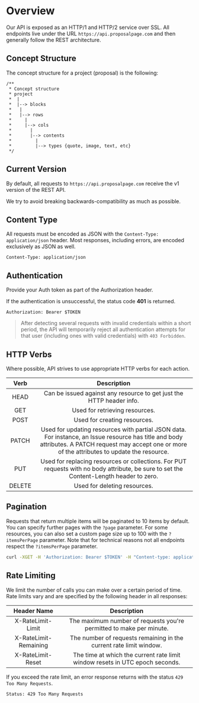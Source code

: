 # Overview

Our API is exposed as an HTTP/1 and HTTP/2 service over SSL. All endpoints live under the URL `https://api.proposalpage.com` and then generally follow the REST architecture.

## Concept Structure

The concept structure for a project (proposal) is the following:
```
/**
 * Concept structure
 * project
 *  |
 *  |--> blocks
 *   |
 *   |--> rows
 *     |
 *     |--> cols
 *       |
 *       |--> contents
 *         |
 *         |--> types {quote, image, text, etc}
 */
```

## Current Version

By default, all requests to `https://api.proposalpage.com` receive the v1 version of the REST API.

We try to avoid breaking backwards-compatibility as much as possible.


## Content Type

All requests must be encoded as JSON with the `Content-Type: application/json` header. Most responses, including errors, are encoded exclusively as JSON as well.

```
Content-Type: application/json
```

## Authentication

Provide your Auth token as part of the Authorization header.

If the authentication is unsuccessful, the status code **401** is returned.

```
Authorization: Bearer $TOKEN
```

> After detecting several requests with invalid credentials within a short period, the API will temporarily reject all authentication attempts for that user (including ones with valid credentials) with `403 Forbidden`.


## HTTP Verbs

Where possible, API strives to use appropriate HTTP verbs for each action.

| Verb | Description |
| :-: | :-: |
| HEAD | Can be issued against any resource to get just the HTTP header info. |
| GET | Used for retrieving resources. |
| POST | Used for creating resources. |
| PATCH | Used for updating resources with partial JSON data. For instance, an Issue resource has title and body attributes. A PATCH request may accept one or more of the attributes to update the resource. |
| PUT | Used for replacing resources or collections. For PUT requests with no body attribute, be sure to set the Content-Length header to zero. |
| DELETE | Used for deleting resources. |

## Pagination

Requests that return multiple items will be paginated to 10 items by default. You can specify further pages with the `?page` parameter. For some resources, you can also set a custom page size up to 100 with the `?itemsPerPage` parameter. Note that for technical reasons not all endpoints respect the `?itemsPerPage` parameter.

```bash
curl -XGET -H 'Authorization: Bearer $TOKEN' -H "Content-type: application/json" 'https://api.proposalpage.com/projects?page=2&itemsPerPage=100'
```

## Rate Limiting

We limit the number of calls you can make over a certain period of time. Rate limits vary and are specified by the following header in all responses:

| Header Name | Description |
| :-: | :-: |
| X-RateLimit-Limit | The maximum number of requests you're permitted to make per minute. |
| X-RateLimit-Remaining | The number of requests remaining in the current rate limit window. |
| X-RateLimit-Reset | The time at which the current rate limit window resets in UTC epoch seconds. |

If you exceed the rate limit, an error response returns with the status `429 Too Many Requests`.

```bash
Status: 429 Too Many Requests
```
